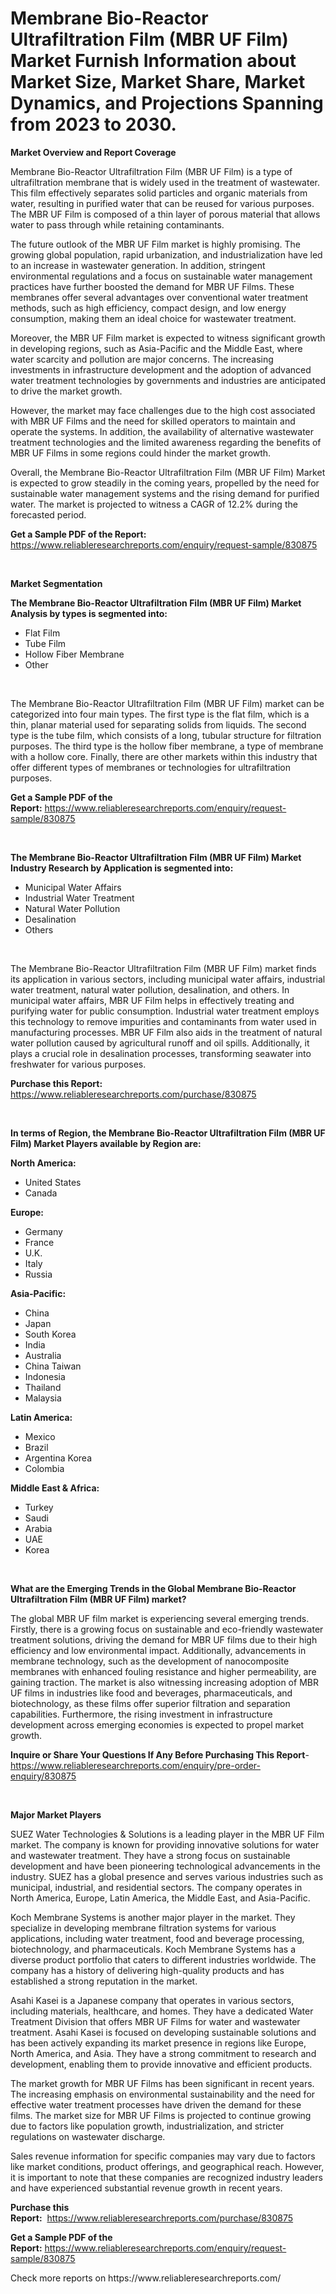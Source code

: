 <p><h1>Membrane Bio-Reactor Ultrafiltration Film (MBR UF Film) Market Furnish Information about Market Size, Market Share, Market Dynamics, and Projections Spanning from 2023 to 2030.</h1></p><p><strong>Market Overview and Report Coverage</strong></p>
<p><p>Membrane Bio-Reactor Ultrafiltration Film (MBR UF Film) is a type of ultrafiltration membrane that is widely used in the treatment of wastewater. This film effectively separates solid particles and organic materials from water, resulting in purified water that can be reused for various purposes. The MBR UF Film is composed of a thin layer of porous material that allows water to pass through while retaining contaminants.</p><p>The future outlook of the MBR UF Film market is highly promising. The growing global population, rapid urbanization, and industrialization have led to an increase in wastewater generation. In addition, stringent environmental regulations and a focus on sustainable water management practices have further boosted the demand for MBR UF Films. These membranes offer several advantages over conventional water treatment methods, such as high efficiency, compact design, and low energy consumption, making them an ideal choice for wastewater treatment.</p><p>Moreover, the MBR UF Film market is expected to witness significant growth in developing regions, such as Asia-Pacific and the Middle East, where water scarcity and pollution are major concerns. The increasing investments in infrastructure development and the adoption of advanced water treatment technologies by governments and industries are anticipated to drive the market growth.</p><p>However, the market may face challenges due to the high cost associated with MBR UF Films and the need for skilled operators to maintain and operate the systems. In addition, the availability of alternative wastewater treatment technologies and the limited awareness regarding the benefits of MBR UF Films in some regions could hinder the market growth.</p><p>Overall, the Membrane Bio-Reactor Ultrafiltration Film (MBR UF Film) Market is expected to grow steadily in the coming years, propelled by the need for sustainable water management systems and the rising demand for purified water. The market is projected to witness a CAGR of 12.2% during the forecasted period.</p></p>
<p><strong>Get a Sample PDF of the Report:</strong> <a href="https://www.reliableresearchreports.com/enquiry/request-sample/830875">https://www.reliableresearchreports.com/enquiry/request-sample/830875</a></p>
<p>&nbsp;</p>
<p><strong>Market Segmentation</strong></p>
<p><strong>The Membrane Bio-Reactor Ultrafiltration Film (MBR UF Film) Market Analysis by types is segmented into:</strong></p>
<p><ul><li>Flat Film</li><li>Tube Film</li><li>Hollow Fiber Membrane</li><li>Other</li></ul></p>
<p>&nbsp;</p>
<p><p>The Membrane Bio-Reactor Ultrafiltration Film (MBR UF Film) market can be categorized into four main types. The first type is the flat film, which is a thin, planar material used for separating solids from liquids. The second type is the tube film, which consists of a long, tubular structure for filtration purposes. The third type is the hollow fiber membrane, a type of membrane with a hollow core. Finally, there are other markets within this industry that offer different types of membranes or technologies for ultrafiltration purposes.</p></p>
<p><strong>Get a Sample PDF of the Report:</strong>&nbsp;<a href="https://www.reliableresearchreports.com/enquiry/request-sample/830875">https://www.reliableresearchreports.com/enquiry/request-sample/830875</a></p>
<p>&nbsp;</p>
<p><strong>The Membrane Bio-Reactor Ultrafiltration Film (MBR UF Film) Market Industry Research by Application is segmented into:</strong></p>
<p><ul><li>Municipal Water Affairs</li><li>Industrial Water Treatment</li><li>Natural Water Pollution</li><li>Desalination</li><li>Others</li></ul></p>
<p>&nbsp;</p>
<p><p>The Membrane Bio-Reactor Ultrafiltration Film (MBR UF Film) market finds its application in various sectors, including municipal water affairs, industrial water treatment, natural water pollution, desalination, and others. In municipal water affairs, MBR UF Film helps in effectively treating and purifying water for public consumption. Industrial water treatment employs this technology to remove impurities and contaminants from water used in manufacturing processes. MBR UF Film also aids in the treatment of natural water pollution caused by agricultural runoff and oil spills. Additionally, it plays a crucial role in desalination processes, transforming seawater into freshwater for various purposes.</p></p>
<p><strong>Purchase this Report:</strong>&nbsp; <a href="https://www.reliableresearchreports.com/purchase/830875">https://www.reliableresearchreports.com/purchase/830875</a></p>
<p>&nbsp;</p>
<p><strong>In terms of Region, the Membrane Bio-Reactor Ultrafiltration Film (MBR UF Film) Market Players available by Region are:</strong></p>
<p>
    <p> <strong> North America: </strong>
        <ul>
            <li>United States</li>
            <li>Canada</li>
        </ul>
        </p> 
    <p> <strong> Europe: </strong>
        <ul>
            <li>Germany</li>
            <li>France</li>
            <li>U.K.</li>
            <li>Italy</li>
            <li>Russia</li>
        </ul>
        </p> 
    <p> <strong> Asia-Pacific: </strong>
        <ul>
            <li>China</li>
            <li>Japan</li>
            <li>South Korea</li>
            <li>India</li>
            <li>Australia</li>
            <li>China Taiwan</li>
            <li>Indonesia</li>
            <li>Thailand</li>
            <li>Malaysia</li>
        </ul>
        </p> 
    <p> <strong> Latin America: </strong>
        <ul>
            <li>Mexico</li>
            <li>Brazil</li>
            <li>Argentina Korea</li>
            <li>Colombia</li>
        </ul>
        </p> 
    <p> <strong> Middle East & Africa: </strong>
        <ul>
            <li>Turkey</li>
            <li>Saudi</li>
            <li>Arabia</li>
            <li>UAE</li>
            <li>Korea</li>
        </ul>
    </p>
    </p>
<p>&nbsp;</p>
<p><strong>What are the Emerging Trends in the Global Membrane Bio-Reactor Ultrafiltration Film (MBR UF Film) market?</strong></p>
<p><p>The global MBR UF film market is experiencing several emerging trends. Firstly, there is a growing focus on sustainable and eco-friendly wastewater treatment solutions, driving the demand for MBR UF films due to their high efficiency and low environmental impact. Additionally, advancements in membrane technology, such as the development of nanocomposite membranes with enhanced fouling resistance and higher permeability, are gaining traction. The market is also witnessing increasing adoption of MBR UF films in industries like food and beverages, pharmaceuticals, and biotechnology, as these films offer superior filtration and separation capabilities. Furthermore, the rising investment in infrastructure development across emerging economies is expected to propel market growth.</p></p>
<p><strong>Inquire or Share Your Questions If Any Before Purchasing This Report</strong>- <a href="https://www.reliableresearchreports.com/enquiry/pre-order-enquiry/830875">https://www.reliableresearchreports.com/enquiry/pre-order-enquiry/830875</a></p>
<p>&nbsp;</p>
<p><strong>Major Market Players</strong></p>
<p><p>SUEZ Water Technologies & Solutions is a leading player in the MBR UF Film market. The company is known for providing innovative solutions for water and wastewater treatment. They have a strong focus on sustainable development and have been pioneering technological advancements in the industry. SUEZ has a global presence and serves various industries such as municipal, industrial, and residential sectors. The company operates in North America, Europe, Latin America, the Middle East, and Asia-Pacific.</p><p>Koch Membrane Systems is another major player in the market. They specialize in developing membrane filtration systems for various applications, including water treatment, food and beverage processing, biotechnology, and pharmaceuticals. Koch Membrane Systems has a diverse product portfolio that caters to different industries worldwide. The company has a history of delivering high-quality products and has established a strong reputation in the market.</p><p>Asahi Kasei is a Japanese company that operates in various sectors, including materials, healthcare, and homes. They have a dedicated Water Treatment Division that offers MBR UF Films for water and wastewater treatment. Asahi Kasei is focused on developing sustainable solutions and has been actively expanding its market presence in regions like Europe, North America, and Asia. They have a strong commitment to research and development, enabling them to provide innovative and efficient products.</p><p>The market growth for MBR UF Films has been significant in recent years. The increasing emphasis on environmental sustainability and the need for effective water treatment processes have driven the demand for these films. The market size for MBR UF Films is projected to continue growing due to factors like population growth, industrialization, and stricter regulations on wastewater discharge.</p><p>Sales revenue information for specific companies may vary due to factors like market conditions, product offerings, and geographical reach. However, it is important to note that these companies are recognized industry leaders and have experienced substantial revenue growth in recent years.</p></p>
<p><strong>Purchase this Report:</strong>&nbsp;&nbsp;<a href="https://www.reliableresearchreports.com/purchase/830875">https://www.reliableresearchreports.com/purchase/830875</a></p>
<p></p>
<p><strong>Get a Sample PDF of the Report:</strong>&nbsp;<a href="https://www.reliableresearchreports.com/enquiry/request-sample/830875">https://www.reliableresearchreports.com/enquiry/request-sample/830875</a></p>
<p>Check more reports on https://www.reliableresearchreports.com/</p>
